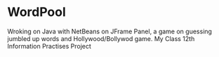 # WordPool
 Wroking on Java with NetBeans on JFrame Panel, a game on guessing jumbled up words and Hollywood/Bollywod game.
 My Class 12th Information Practises Project
